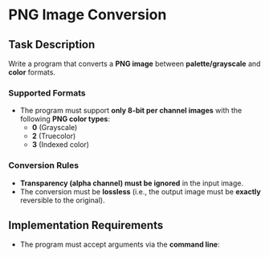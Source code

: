 # PNG Image Conversion

## Task Description

Write a program that converts a **PNG image** between **palette/grayscale** and **color** formats. 

### Supported Formats

- The program must support **only 8-bit per channel images** with the following **PNG color types**:
  - **0** (Grayscale)
  - **2** (Truecolor)
  - **3** (Indexed color)

### Conversion Rules

- **Transparency (alpha channel) must be ignored** in the input image.
- The conversion must be **lossless** (i.e., the output image must be **exactly** reversible to the original).

## Implementation Requirements

- The program must accept arguments via the **command line**:

